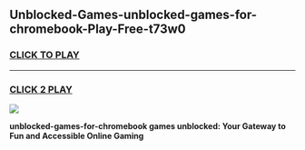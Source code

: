 
## Unblocked-Games-unblocked-games-for-chromebook-Play-Free-t73w0
<h3>
<a href="https://premium76.site?title=unblocked-games-for-chromebook&ref=23A">CLICK TO PLAY</a></h3>
<hr>

<h3>
<a href="https://premium76.site?title=unblocked-games-for-chromebook&ref=23A">CLICK 2 PLAY</a>
  
</h3>

<a href="https://premium76.site?title=unblocked-games-for-chromebook&ref=23A"><img src="https://clearcache.store/games.png"></a>


**unblocked-games-for-chromebook games unblocked: Your Gateway to Fun and Accessible Online Gaming**

